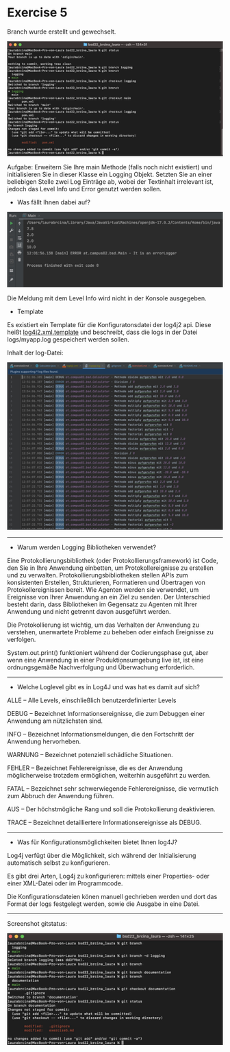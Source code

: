 # Exercise 5

Branch wurde erstellt und gewechselt.

![](resources/images/ex5_1.png)

Aufgabe: Erweitern Sie Ihre main Methode (falls noch nicht existiert) und initialisieren Sie in dieser Klasse ein Logging Objekt. Setzten Sie an einer beliebigen Stelle zwei Log Einträge ab, wobei der Textinhalt irrelevant ist, jedoch das Level Info und Error genutzt werden sollen. 

* Was fällt Ihnen dabei auf?

![](resources/images/ex5_2.png)

Die Meldung mit dem Level Info wird nicht in der Konsole ausgegeben.

* Template

Es existiert ein Template für die Konfiguratonsdatei der log4j2 api. Diese heißt [log4j2.xml.template](/Users/laurabrcina/bsd22_brcina_laura/src/main/resources/log4j2.xml.template)
und beschreibt, dass die logs in der Datei logs/myapp.log gespeichert werden sollen.

Inhalt der log-Datei:

![](resources/images/ex5_3.png)

___ 

* Warum werden Logging Bibliotheken verwendet?

Eine Protokollierungsbibliothek (oder Protokollierungsframework) ist Code, den Sie in Ihre Anwendung einbetten, um Protokollereignisse zu erstellen und zu verwalten. Protokollierungsbibliotheken stellen APIs zum konsistenten Erstellen, Strukturieren, Formatieren und Übertragen von Protokollereignissen bereit. Wie Agenten werden sie verwendet, um Ereignisse von Ihrer Anwendung an ein Ziel zu senden. Der Unterschied besteht darin, dass Bibliotheken im Gegensatz zu Agenten mit Ihrer Anwendung und nicht getrennt davon ausgeführt werden.

Die Protokollierung ist wichtig, um das Verhalten der Anwendung zu verstehen, unerwartete Probleme zu beheben oder einfach Ereignisse zu verfolgen.

System.out.print() funktioniert während der Codierungsphase gut, aber wenn eine Anwendung in einer Produktionsumgebung live ist, ist eine ordnungsgemäße Nachverfolgung und Überwachung erforderlich.
___
* Welche Loglevel gibt es in Log4J und was hat es damit auf sich?

ALLE – Alle Levels, einschließlich benutzerdefinierter Levels

DEBUG – Bezeichnet Informationsereignisse, die zum Debuggen einer Anwendung am nützlichsten sind.

INFO – Bezeichnet Informationsmeldungen, die den Fortschritt der Anwendung hervorheben.

WARNUNG – Bezeichnet potenziell schädliche Situationen.

FEHLER – Bezeichnet Fehlerereignisse, die es der Anwendung möglicherweise trotzdem ermöglichen, weiterhin ausgeführt zu werden.

FATAL – Bezeichnet sehr schwerwiegende Fehlerereignisse, die vermutlich zum Abbruch der Anwendung führen.

AUS – Der höchstmögliche Rang und soll die Protokollierung deaktivieren.

TRACE – Bezeichnet detailliertere Informationsereignisse als DEBUG.
___
* Was für Konfigurationsmöglichkeiten bietet Ihnen log4J?

Log4j verfügt über die Möglichkeit, sich während der Initialisierung automatisch selbst zu konfigurieren.

Es gibt drei Arten, Log4j zu konfigurieren: mittels einer Properties- oder einer XML-Datei oder im Programmcode.

Die Konfigurationsdateien könen manuell gechrieben werden und dort das Format der logs festgelegt werden, sowie die Ausgabe in eine Datei.
___
Screenshot gitstatus:

![](resources/images/ex5_4.png)
